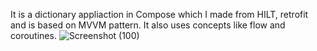 It is a dictionary appliaction in Compose which I made from HILT, retrofit and is based on MVVM pattern.
It also uses concepts like flow and coroutines. 
![Screenshot (100)](https://github.com/Vedantgosling/Dictionary_Appliation/assets/153468680/9c8aa0da-2ea5-4213-95a1-442df874f0e4)


